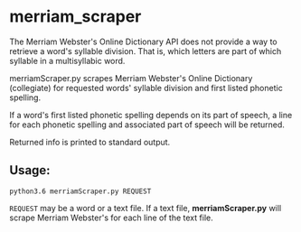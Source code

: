# merriam_scraper

The Merriam Webster's Online Dictionary API does not provide a way to retrieve a word's syllable division. That is, which letters are part of which syllable in a multisyllabic word.

merriamScraper.py scrapes Merriam Webster's Online Dictionary (collegiate) for requested words' syllable division and first listed phonetic spelling. 

If a word's first listed phonetic spelling depends on its part of speech, a line for each phonetic spelling and associated part of speech will be returned.

Returned info is printed to standard output.

## Usage: 
   ```
   python3.6 merriamScraper.py REQUEST
   ```
```REQUEST``` may be a word or a text file. If a text file, **merriamScraper.py** will scrape Merriam Webster's for each line of the text file.
